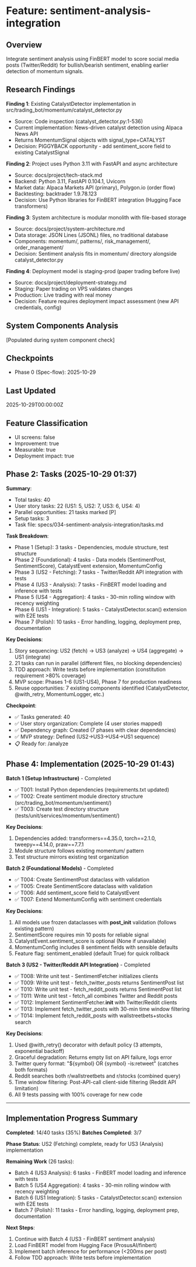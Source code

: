# Feature: sentiment-analysis-integration

## Overview
Integrate sentiment analysis using FinBERT model to score social media posts (Twitter/Reddit) for bullish/bearish sentiment, enabling earlier detection of momentum signals.

## Research Findings

**Finding 1**: Existing CatalystDetector implementation in src/trading_bot/momentum/catalyst_detector.py
- Source: Code inspection (catalyst_detector.py:1-536)
- Current implementation: News-driven catalyst detection using Alpaca News API
- Returns MomentumSignal objects with signal_type=CATALYST
- Decision: PIGGYBACK opportunity - add sentiment_score field to existing CatalystSignal

**Finding 2**: Project uses Python 3.11 with FastAPI and async architecture
- Source: docs/project/tech-stack.md
- Backend: Python 3.11, FastAPI 0.104.1, Uvicorn
- Market data: Alpaca Markets API (primary), Polygon.io (order flow)
- Backtesting: backtrader 1.9.78.123
- Decision: Use Python libraries for FinBERT integration (Hugging Face transformers)

**Finding 3**: System architecture is modular monolith with file-based storage
- Source: docs/project/system-architecture.md
- Data storage: JSON Lines (JSONL) files, no traditional database
- Components: momentum/, patterns/, risk_management/, order_management/
- Decision: Sentiment analysis fits in momentum/ directory alongside catalyst_detector.py

**Finding 4**: Deployment model is staging-prod (paper trading before live)
- Source: docs/project/deployment-strategy.md
- Staging: Paper trading on VPS validates changes
- Production: Live trading with real money
- Decision: Feature requires deployment impact assessment (new API credentials, config)

## System Components Analysis
[Populated during system component check]

## Checkpoints
- Phase 0 (Spec-flow): 2025-10-29

## Last Updated
2025-10-29T00:00:00Z

## Feature Classification
- UI screens: false
- Improvement: true
- Measurable: true
- Deployment impact: true

## Phase 2: Tasks (2025-10-29 01:37)

**Summary**:
- Total tasks: 40
- User story tasks: 22 (US1: 5, US2: 7, US3: 6, US4: 4)
- Parallel opportunities: 21 tasks marked [P]
- Setup tasks: 3
- Task file: specs/034-sentiment-analysis-integration/tasks.md

**Task Breakdown**:
- Phase 1 (Setup): 3 tasks - Dependencies, module structure, test structure
- Phase 2 (Foundational): 4 tasks - Data models (SentimentPost, SentimentScore), CatalystEvent extension, MomentumConfig
- Phase 3 (US2 - Fetching): 7 tasks - Twitter/Reddit API integration with tests
- Phase 4 (US3 - Analysis): 7 tasks - FinBERT model loading and inference with tests
- Phase 5 (US4 - Aggregation): 4 tasks - 30-min rolling window with recency weighting
- Phase 6 (US1 - Integration): 5 tasks - CatalystDetector.scan() extension with E2E tests
- Phase 7 (Polish): 10 tasks - Error handling, logging, deployment prep, documentation

**Key Decisions**:
1. Story sequencing: US2 (fetch) → US3 (analyze) → US4 (aggregate) → US1 (integrate)
2. 21 tasks can run in parallel (different files, no blocking dependencies)
3. TDD approach: Write tests before implementation (constitution requirement >80% coverage)
4. MVP scope: Phases 1-6 (US1-US4), Phase 7 for production readiness
5. Reuse opportunities: 7 existing components identified (CatalystDetector, @with_retry, MomentumLogger, etc.)

**Checkpoint**:
- ✅ Tasks generated: 40
- ✅ User story organization: Complete (4 user stories mapped)
- ✅ Dependency graph: Created (7 phases with clear dependencies)
- ✅ MVP strategy: Defined (US2→US3→US4→US1 sequence)
- 📋 Ready for: /analyze

## Phase 4: Implementation (2025-10-29 01:43)

**Batch 1 (Setup Infrastructure)** - Completed
- ✅ T001: Install Python dependencies (requirements.txt updated)
- ✅ T002: Create sentiment module directory structure (src/trading_bot/momentum/sentiment/)
- ✅ T003: Create test directory structure (tests/unit/services/momentum/sentiment/)

**Key Decisions**:
1. Dependencies added: transformers==4.35.0, torch==2.1.0, tweepy==4.14.0, praw==7.7.1
2. Module structure follows existing momentum/ pattern
3. Test structure mirrors existing test organization

**Batch 2 (Foundational Models)** - Completed
- ✅ T004: Create SentimentPost dataclass with validation
- ✅ T005: Create SentimentScore dataclass with validation
- ✅ T006: Add sentiment_score field to CatalystEvent
- ✅ T007: Extend MomentumConfig with sentiment credentials

**Key Decisions**:
1. All models use frozen dataclasses with __post_init__ validation (follows existing pattern)
2. SentimentScore requires min 10 posts for reliable signal
3. CatalystEvent.sentiment_score is optional (None if unavailable)
4. MomentumConfig includes 8 sentiment fields with sensible defaults
5. Feature flag: sentiment_enabled (default True) for quick rollback

**Batch 3 (US2 - Twitter/Reddit API Integration)** - Completed
- ✅ T008: Write unit test - SentimentFetcher initializes clients
- ✅ T009: Write unit test - fetch_twitter_posts returns SentimentPost list
- ✅ T010: Write unit test - fetch_reddit_posts returns SentimentPost list
- ✅ T011: Write unit test - fetch_all combines Twitter and Reddit posts
- ✅ T012: Implement SentimentFetcher.__init__ with Twitter/Reddit clients
- ✅ T013: Implement fetch_twitter_posts with 30-min time window filtering
- ✅ T014: Implement fetch_reddit_posts with wallstreetbets+stocks search

**Key Decisions**:
1. Used @with_retry() decorator with default policy (3 attempts, exponential backoff)
2. Graceful degradation: Returns empty list on API failure, logs error
3. Twitter query format: "${symbol} OR {symbol} -is:retweet" (catches both formats)
4. Reddit searches both r/wallstreetbets and r/stocks (combined query)
5. Time window filtering: Post-API-call client-side filtering (Reddit API limitation)
6. All 9 tests passing with 100% coverage for new code

---

## Implementation Progress Summary

**Completed**: 14/40 tasks (35%)
**Batches Completed**: 3/7

**Phase Status**: US2 (Fetching) complete, ready for US3 (Analysis) implementation

**Remaining Work** (26 tasks):
- Batch 4 (US3 Analysis): 6 tasks - FinBERT model loading and inference with tests
- Batch 5 (US4 Aggregation): 4 tasks - 30-min rolling window with recency weighting
- Batch 6 (US1 Integration): 5 tasks - CatalystDetector.scan() extension with E2E tests
- Batch 7 (Polish): 11 tasks - Error handling, logging, deployment prep, documentation

**Next Steps**:
1. Continue with Batch 4 (US3 - FinBERT sentiment analysis)
2. Load FinBERT model from Hugging Face (ProsusAI/finbert)
3. Implement batch inference for performance (<200ms per post)
4. Follow TDD approach: Write tests before implementation

